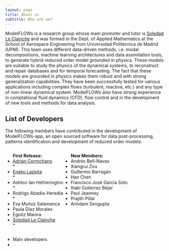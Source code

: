 ```yaml
---
layout: page
title: About us
subtitle: Who are we?
---
```


ModelFLOWs is a research group whose main promoter and tutor is [Soledad Le Clainche](https://sites.google.com/view/soledadleclainche/) and was formed in the Dept. of Applied Mathematics at the School of Aerospace Engineering from Universidad Politécnica de Madrid (UPM). This team uses different data-driven methods, i.e. modal decompositions, machine learning architectures and data assimilation tools, to generate hybrid reduced order model grounded in physics. These models are suitable to study the physics of the dynamical systems, to reconstruct and repair databases and for temporal forecasting. The fact that these models are grounded in physics makes them robust and with strong generalization capabilities. They have been successfully tested for various applications including complex flows (turbulent, reactive, etc.) and any type of non-linear dynamical system. ModelFLOWs also have strong experience in comptational fluid dynamics (CFD), flow control and in the development of new tools and methods for data analysis.  

## List of Developers
The following members have contributed in the development of ModelFLOWs-app, an open sourced software for data post-processing, patterns identification and development of reduced order models:

<div style="display: flex;">
  <ul>
    <strong>First Release:</strong>
    <li> <a href="https://shorturl.at/FIoD3" target="_blank">Adrián Corrochano</a></li> *
    <li> <a href="https://sites.google.com/view/eneko-lazpita/" target="_blank">Eneko Lazpita</a></li> *
    <li> Ashton Ian Hetherington</li> *
    <li> Rodrigo Abadia-Heredia</li> *
    <li> Eva Muñoz Salamanca</li>
    <li> Paula Díaz Morales</li>
    <li> Egoitz Maiora</li>
    <li><a href="https://sites.google.com/view/soledadleclainche/" target="_blank">Soledad Le Clainche</a></li>  *
  </ul>
  <ul>
    <strong>New Members:</strong>
    <li> Andrés Bell-Navas</li>
    <li> Xiangrui Zou</li>
    <li> Guillermo Barragán</li>
    <li> Han Chen</li>
    <li> Francisco José García Soto</li>
    <li> Iñaki Gutierrez Béjar</li>
    <li> Paul Jeanney</li>
    <li> Prajith Pillai</li>
    <li> Arindam Sengupta</li>
  </ul>
</div>

* Main developers
* 
<!-- ### List of Contributors
- 
-->

<!-- ## Projects
Include projects related to the group. -->
